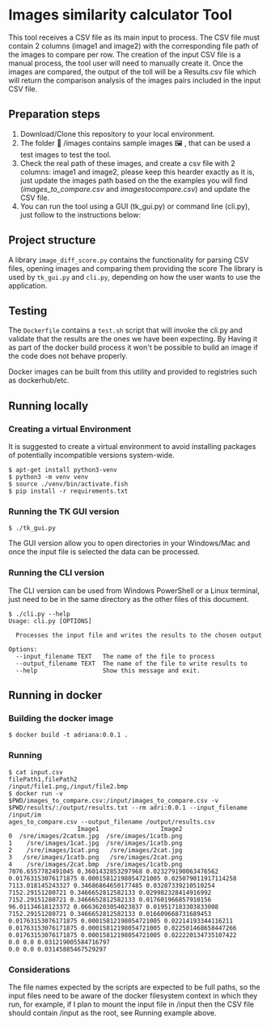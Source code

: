# Images similarity calculator Tool
This tool receives a CSV file as its main input to process.
The CSV file must contain 2 columns (image1 and image2) with the corresponding file path of the images to compare per row.
The creation of the input CSV file is a manual process, the tool user will need to manually create it.
Once the images are compared, the output of the toll will be a Results.csv file which will return the comparison analysis of the images pairs included in the input CSV file.


## Preparation steps
1. Download/Clone this repository to your local environment.
2. The folder :file_folder: /images contains sample images :framed_picture: , that can be used a test images to test the tool.
3. Check the real path of these images, and create a csv file with 2 columns: image1 and image2, please keep this hearder exactly as it is, just update the images path based on the the examples you will find (*images_to_compare.csv* and *imagestocompare.csv*)
and update the CSV file.
4. You can run the tool using a GUI (tk_gui.py) or command line (cli.py), just follow to the instructions below:


## Project structure
A library `image_diff_score.py` contains the functionality for parsing
CSV files, opening images and comparing them providing the score
The library is used by `tk_gui.py` and `cli.py`, depending on how the user
wants to use the application.

## Testing
The `Dockerfile` contains a `test.sh` script that will invoke the cli.py and
validate that the results are the ones we have been expecting.
By Having it as part of the docker build process it won't be possible to build an
image if the code does not behave properly.

Docker images can be built from this utility and provided to registries such as dockerhub/etc.

## Running locally

### Creating a virtual Environment

It is suggested to create a virtual environment to avoid installing packages
of potentially incompatible versions system-wide.
```
$ apt-get install python3-venv
$ python3 -m venv venv
$ source ./venv/bin/activate.fish
$ pip install -r requirements.txt
```

### Running the TK GUI version

```
$ ./tk_gui.py
```
The GUI version allow you to open directories in your Windows/Mac and once the
input file is selected the data can be processed.

### Running the CLI version
The CLI version can be used from Windows PowerShell or a Linux terminal, just need to be in the same directory as the
other files of this document.


```
$ ./cli.py --help
Usage: cli.py [OPTIONS]

  Processes the input file and writes the results to the chosen output

Options:
  --input_filename TEXT   The name of the file to process
  --output_filename TEXT  The name of the file to write results to
  --help                  Show this message and exit.
```


## Running in docker


### Building the docker image
```
$ docker build -t adriana:0.0.1 .
```

### Running
```
$ cat input.csv
filePath1,filePath2
/input/file1.png,/input/file2.bmp
$ docker run -v $PWD/images_to_compare.csv:/input/images_to_compare.csv -v $PWD/results/:/output/results.txt --rm adri:0.0.1 --input_filename /input/im
ages_to_compare.csv --output_filename /output/results.csv
                   Image1                 Image2
0  /sre/images/2catsm.jpg  /sre/images/1catb.png
1    /sre/images/1cat.jpg  /sre/images/1catb.png
2    /sre/images/1cat.png   /sre/images/2cat.jpg
3   /sre/images/1catb.png   /sre/images/2cat.png
4    /sre/images/2cat.bmp  /sre/images/1catb.png
7076.6557782491045 0.3601432853297968 0.023279190063476562
0.01763153076171875 0.00015812198054721005 0.025079011917114258
7113.018145243327 0.34686864650177485 0.03287339210510254
7152.29151280721 0.3466652812582133 0.029982328414916992
7152.29151280721 0.3466652812582133 0.017601966857910156
96.01134618123372 0.06636203054023837 0.019517183303833008
7152.29151280721 0.3466652812582133 0.016609668731689453
0.01763153076171875 0.00015812198054721005 0.02214193344116211
0.01763153076171875 0.00015812198054721005 0.022501468658447266
0.01763153076171875 0.00015812198054721005 0.022220134735107422
0.0 0.0 0.031219005584716797
0.0 0.0 0.03145885467529297
```

### Considerations

The file names expected by the scripts are expected to be
full paths, so the input files need to be aware of the docker filesystem
context in which they run, for example, if I plan to mount the input file
in /input then the CSV file should contain /input as the root, see Running example above.
